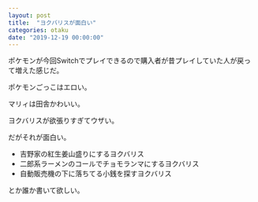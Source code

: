 ```yaml
---
layout: post
title:  "ヨクバリスが面白い"
categories: otaku
date: "2019-12-19 00:00:00"
---
```


ポケモンが今回Switchでプレイできるので購入者が昔プレイしていた人が戻って増えた感じだ。

ポケモンごっこはエロい。

マリィは田舎かわいい。

ヨクバリスが欲張りすぎてウザい。

だがそれが面白い。

- 吉野家の紅生姜山盛りにするヨクバリス
- 二郎系ラーメンのコールでチョモランマにするヨクバリス
- 自動販売機の下に落ちてる小銭を探すヨクバリス

とか誰か書いて欲しい。
